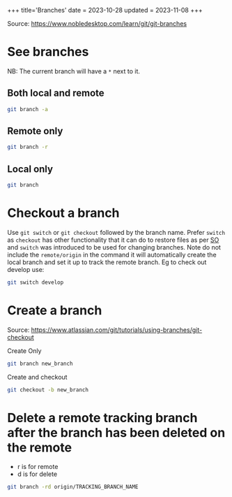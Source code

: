 +++
title='Branches'
date = 2023-10-28
updated = 2023-11-08
+++

Source: <https://www.nobledesktop.com/learn/git/git-branches>

# See branches

NB: The current branch will have a `*` next to it.

## Both local and remote

```sh
git branch -a
```

## Remote only

```sh
git branch -r
```

## Local only

```sh
git branch
```

# Checkout a branch

Use `git switch` or `git checkout` followed by the branch name.
Prefer `switch` as `checkout` has other functionality that it can do to restore files as per [SO](https://stackoverflow.com/questions/57265785/whats-the-difference-between-git-switch-and-git-checkout-branch) and `switch` was introduced to be used for changing branches.
Note do not include the `remote/origin` in the command it will automatically create the local branch and set it up to track the remote branch.
Eg to check out develop use:

```sh
git switch develop
```

# Create a branch

Source: <https://www.atlassian.com/git/tutorials/using-branches/git-checkout>

Create Only

```sh
git branch new_branch
```

Create and checkout

```sh
git checkout -b new_branch
```

# Delete a remote tracking branch after the branch has been deleted on the remote

- r is for remote
- d is for delete

```sh
git branch -rd origin/TRACKING_BRANCH_NAME
```